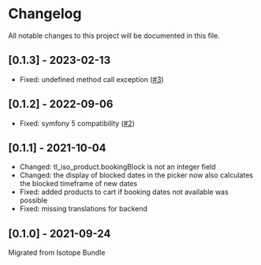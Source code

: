 # Changelog

All notable changes to this project will be documented in this file.

## [0.1.3] - 2023-02-13
- Fixed: undefined method call exception ([#3])

## [0.1.2] - 2022-09-06
- Fixed: symfony 5 compatibility ([#2])

## [0.1.1] - 2021-10-04
- Changed: tl_iso_product.bookingBlock is not an integer field
- Changed: the display of blocked dates in the picker now also calculates the blocked timeframe of new dates
- Fixed: added products to cart if booking dates not available was possible
- Fixed: missing translations for backend

## [0.1.0] - 2021-09-24
Migrated from Isotope Bundle


[#3]: https://github.com/heimrichhannot/contao-isotope-resource-booking-bundle/issues/3
[#2]: https://github.com/heimrichhannot/contao-isotope-resource-booking-bundle/issues/2